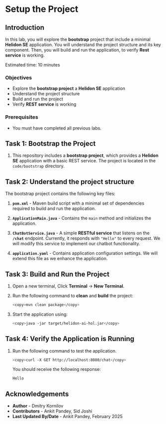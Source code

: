 # Setup the Project

## Introduction

In this lab, you will explore the **bootstrap** project that include a minimal **Helidon SE** application. You will understand the project structure and its key component. Then, you will build and run the application, to verify **Rest service** is working.

Estimated time: 10 minutes

### Objectives

* Explore the **bootstrap project** a **Helidon SE** application
* Understand the project structure
* Build and run the project
* Verify **REST service** is working

### Prerequisites

* You must have completed all previous labs.

## Task 1: Bootstrap the Project

1. This repository includes a **bootstrap project**, which provides a **Helidon SE** application with a basic REST service. The project is located in the `code/bootstrap` directory.

## Task 2: Understand the project structure
The bootstrap project contains the following key files:

1. **`pom.xml`** - Maven build script with a minimal set of dependencies required to build and run the application.

2. **`ApplicationMain.java`** - Contains the `main` method and initializes the application.

3. **`ChatBotService.java`** - A simple **RESTful service** that listens on the **`/chat`** endpoint. Currently, it responds with `"Hello"` to every request. We will modify this service to implement our chatbot functionality.

4. **`application.yaml`** - Contains application configuration settings. We will extend this file as we enhance the application.

## Task 3: Build and Run the Project

1. Open a new terminal, Click **Terminal** -> **New Terminal**.


2. Run the following command to **clean** and **build** the project:
      ```bash
      <copy>mvn clean package</copy>
      ```

3. Start the application using:
      ```bash
      <copy>java -jar target/helidon-ai-hol.jar</copy>
      ```

## Task 4: Verify the Application is Running

1. Run the following command to test the application.
      ```bash
      <copy>curl -X GET http://localhost:8080/chat</copy>
      ```

      You should receive the following response:

      ```bash
      Hello
      ```

## Acknowledgements

* **Author** - Dmitry Kornilov
* **Contributors** - Ankit Pandey, Sid Joshi
* **Last Updated By/Date** - Ankit Pandey, February 2025